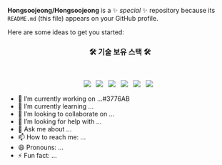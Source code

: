 

**Hongsoojeong/Hongsoojeong** is a ✨ _special_ ✨ repository because its `README.md` (this file) appears on your GitHub profile.

Here are some ideas to get you started:
<h3 align="center"><b>🛠 기술 보유 스택 🛠</b></h3>
</br>
<p align="center">
<img src="https://img.shields.io/badge/HTML5-E34F26?style=flat-square&logo=HTML5&logoColor=white"/></a> &nbsp
<img src="https://img.shields.io/badge/CSS3-1572B6?style=flat-square&logo=CSS3&logoColor=white"/></a> &nbsp
<img src="https://img.shields.io/badge/JavaScript-F7DF1E?style=flat-square&logo=JavaScript&logoColor=white"/></a> &nbsp
<!-- <img src="https://img.shields.io/badge/Android-3DDC84?style=flat-square&logo=Android&logoColor=white"/></a> &nbsp -->
<img src="https://img.shields.io/badge/C-00599C?style=flat-square&logo=c%2B%2B&logoColor=white"/></a> &nbsp 
<img src="https://img.shields.io/badge/C++-00599C?style=flat-square&logo=c%2B%2B&logoColor=white"/></a> &nbsp 
<img src="https://img.shields.io/badge/Python-00599C?style=flat-square&logo=#3776AB&logoColor=white"/></a> &nbsp 



- 🔭 I’m currently working on ...#3776AB
- 🌱 I’m currently learning ...
- 👯 I’m looking to collaborate on ...
- 🤔 I’m looking for help with ...
- 💬 Ask me about ...
- 📫 How to reach me: ...
- 😄 Pronouns: ...
- ⚡ Fun fact: ...

